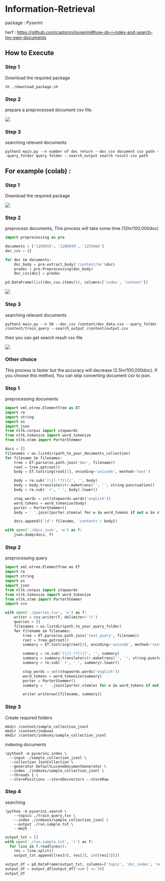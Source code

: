 # Information-Retrieval

package : Pyserini

herf : https://github.com/castorini/pyserini#how-do-i-index-and-search-my-own-documents

## How to Execute

### Step 1
Download the required package
```
sh ./download_package.sh
```

### Step 2
prepare a preprocessed document csv file.

![](https://i.imgur.com/flAWEdy.png)

### Step 3
searching relevant documents

```
python3 main.py --n number of doc return --doc_csv document csv path --query_folder query folder --search_output search result csv path
```


## For example (colab) :

### Step 1

Download the required package

![](https://i.imgur.com/bplJnui.png)

### Step 2

preprocess documents, This process will take some time (12hr/100,000doc)

``` python
import preprocessing as pre

documents = ['1199555', '1208939', '1253666']
doc_csv = {}

for doc in documents:
    doc_body = pre.extract_body('/content/%s'%doc)
    predoc = pre.Preprocessing(doc_body)
    doc_csv[doc] = predoc

pd.DataFrame(list(doc_csv.items()), columns=['index', 'content'])
```

![](https://i.imgur.com/cwUfma8.png)

### Step 3

searching relevant documents

```
python3 main.py --n 50 --doc_csv /content/doc_data.csv --query_folder /content/train_query --search_output /content/output.csv
```

then you can get search result csv file

![](https://i.imgur.com/8eJm52V.png)


### Other choice
This process is faster but the accuracy will decrease (2.5hr/100,000doc). If you choose this method, You can skip converting document csv to json.

### Step 1

preprocessing documents

``` python 
import xml.etree.ElementTree as ET
import re
import string
import os
import json
from nltk.corpus import stopwords
from nltk.tokenize import word_tokenize
from nltk.stem import PorterStemmer

docs = []
filenames = os.listdir(path_to_your_documents_collection)
for filename in filenames:
    tree = ET.parse(os.path.join('doc', filename))
    root = tree.getroot()
    body = ET.tostring(root[1], encoding='unicode', method='text')

    body = re.sub('[\[].*?[\]]', '', body)
    body = body.translate(str.maketrans('', '', string.punctuation))
    body = re.sub(' +', ' ', body).lower()

    stop_words = set(stopwords.words('english'))
    word_tokens = word_tokenize(body)
    porter = PorterStemmer()
    body = ' '.join([porter.stem(w) for w in word_tokens if not w in stop_words])

    docs.append({'id': filename, 'contents': body})

with open('./docs.json', 'w') as f:
    json.dump(docs, f)
```

### Step 2

preprocessing query

``` python
import xml.etree.ElementTree as ET
import re
import string
import os
import json
from nltk.corpus import stopwords
from nltk.tokenize import word_tokenize
from nltk.stem import PorterStemmer
import csv

with open('./queries.tsv', 'w') as f:
    writer = csv.writer(f, delimiter='\t')
    queries = []
    filenames = os.listdir(path_to_your_query_folder)
    for filename in filenames:
        tree = ET.parse(os.path.join('test_query', filename))
        root = tree.getroot()
        summary = ET.tostring(root[2], encoding='unicode', method='text')

        summary = re.sub('[\[].*?[\]]', '', summary)
        summary = summary.translate(str.maketrans('', '', string.punctuation))
        summary = re.sub(' +', ' ', summary).lower()

        stop_words = set(stopwords.words('english'))
        word_tokens = word_tokenize(summary)
        porter = PorterStemmer()
        summary = ' '.join([porter.stem(w) for w in word_tokens if not w in stop_words])

        writer.writerow([filename, summary])
```

### Step 3

Create required folders

```
mkdir /content/sample_collection_jsonl
mkdir /content/indexes
mkdir /content/indexes/sample_collection_jsonl
```


indexing documents

```
!python3 -m pyserini.index \
  --input ./sample_collection_jsonl \
  --collection JsonCollection \
  --generator DefaultLuceneDocumentGenerator \
  --index ./indexes/sample_collection_jsonl \
  --threads 1 \
  --storePositions --storeDocvectors --storeRaw
```

### Step 4

searching 

```
!python -m pyserini.search \
    --topics ./train_query.tsv \
    --index ./indexes/sample_collection_jsonl \
    --output ./run.sample.txt \
    --bm25 -
```

``` python
output_txt = []
with open('./run.sample.txt', 'r') as f:
  for line in f.readlines():
    res = line.split()
    output_txt.append([res[0], res[2], int(res[3])])

output_df = pd.DataFrame(output_txt, columns=['topic', 'doc_index', 'num'])
output_df = output_df[output_df['num'] <= 50]
output_df
```
